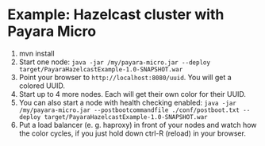 # Example: Hazelcast cluster with Payara Micro

1. mvn install
2. Start one node: `java -jar /my/payara-micro.jar --deploy target/PayaraHazelcastExample-1.0-SNAPSHOT.war`
3. Point your browser to `http://localhost:8080/uuid`. You will get a colored UUID.
4. Start up to 4 more nodes. Each will get their own color for their UUID.
5. You can also start a node with health checking enabled: `java -jar /my/payara-micro.jar --postbootcommandfile ./conf/postboot.txt --deploy target/PayaraHazelcastExample-1.0-SNAPSHOT.war`
6. Put a load balancer (e. g. haproxy) in front of your nodes and watch how the color cycles, if you just hold down ctrl-R (reload) in your browser.
